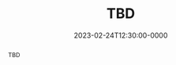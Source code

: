 ---
speaker: Ankur Handa
affiliation: NVIDIA
website: "example.com"
date: 2023-02-24T12:30:00-0000
location: NVIDIA Auditorium
location-url: "https://campus-map.stanford.edu/?id=04-080"
title: "TBD"
abstract: "TBD"
youtube-code: "TBD"
---